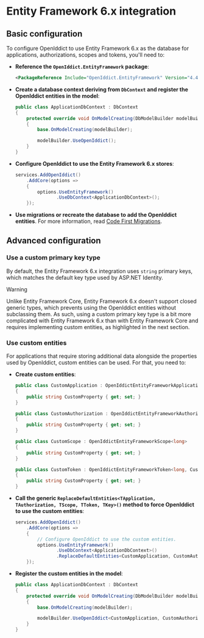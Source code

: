 # Entity Framework 6.x integration

## Basic configuration

To configure OpenIddict to use Entity Framework 6.x as the database for applications, authorizations, scopes and tokens, you'll need to:
  - **Reference the `OpenIddict.EntityFramework` package**:

    ```xml
    <PackageReference Include="OpenIddict.EntityFramework" Version="4.4.0" />
    ```

  - **Create a database context deriving from `DbContext` and register the OpenIddict entities in the model**:

    ```csharp
    public class ApplicationDbContext : DbContext
    {
        protected override void OnModelCreating(DbModelBuilder modelBuilder)
        {
            base.OnModelCreating(modelBuilder);

            modelBuilder.UseOpenIddict();
        }
    }
    ```

  - **Configure OpenIddict to use the Entity Framework 6.x stores**:

    ```csharp
    services.AddOpenIddict()
        .AddCore(options =>
        {
            options.UseEntityFramework()
                   .UseDbContext<ApplicationDbContext>();
        });
    ```

  - **Use migrations or recreate the database to add the OpenIddict entities**.
For more information, read [Code First Migrations](https://docs.microsoft.com/en-us/ef/ef6/modeling/code-first/migrations/).

## Advanced configuration

### Use a custom primary key type

By default, the Entity Framework 6.x integration uses `string` primary keys, which matches the default key type used by ASP.NET Identity.

> [!WARNING]
> Unlike Entity Framework Core, Entity Framework 6.x doesn't support closed generic types, which prevents using the OpenIddict entities
> without subclassing them. As such, using a custom primary key type is a bit more complicated with Entity Framework 6.x than with
> Entity Framework Core and requires implementing custom entities, as highlighted in the next section.

### Use custom entities

For applications that require storing additional data alongside the properties used by OpenIddict, custom entities can be used. For that, you need to:
  - **Create custom entities**:

    ```csharp
    public class CustomApplication : OpenIddictEntityFrameworkApplication<long, CustomAuthorization, CustomToken>
    {
        public string CustomProperty { get; set; }
    }

    public class CustomAuthorization : OpenIddictEntityFrameworkAuthorization<long, CustomApplication, CustomToken>
    {
        public string CustomProperty { get; set; }
    }

    public class CustomScope : OpenIddictEntityFrameworkScope<long>
    {
        public string CustomProperty { get; set; }
    }

    public class CustomToken : OpenIddictEntityFrameworkToken<long, CustomApplication, CustomAuthorization>
    {
        public string CustomProperty { get; set; }
    }
    ```

  - **Call the generic `ReplaceDefaultEntities<TApplication, TAuthorization, TScope, TToken, TKey>()` method to force OpenIddict to use the custom entities**:

    ```csharp
    services.AddOpenIddict()
        .AddCore(options =>
        {
            // Configure OpenIddict to use the custom entities.
            options.UseEntityFramework()
                   .UseDbContext<ApplicationDbContext>()
                   .ReplaceDefaultEntities<CustomApplication, CustomAuthorization, CustomScope, CustomToken, long>();
        });
    ```

  - **Register the custom entities in the model**:

    ```csharp
    public class ApplicationDbContext : DbContext
    {
        protected override void OnModelCreating(DbModelBuilder modelBuilder)
        {
            base.OnModelCreating(modelBuilder);

            modelBuilder.UseOpenIddict<CustomApplication, CustomAuthorization, CustomScope, CustomToken, long>();
        }
    }
    ```